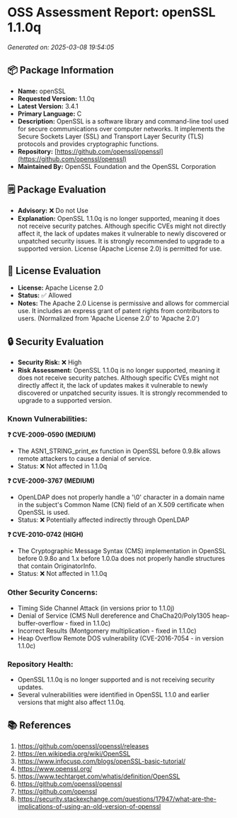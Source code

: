# OSS Assessment Report: openSSL 1.1.0q

*Generated on: 2025-03-08 19:54:05*


## 📦 Package Information

- **Name:** openSSL
- **Requested Version:** 1.1.0q
- **Latest Version:** 3.4.1
- **Primary Language:** C
- **Description:** OpenSSL is a software library and command-line tool used for secure communications over computer networks. It implements the Secure Sockets Layer (SSL) and Transport Layer Security (TLS) protocols and provides cryptographic functions.
- **Repository:** [https://github.com/openssl/openssl](https://github.com/openssl/openssl)
- **Maintained By:** OpenSSL Foundation and the OpenSSL Corporation

## 🗒️ Package Evaluation

- **Advisory:** ❌ Do not Use
- **Explanation:** OpenSSL 1.1.0q is no longer supported, meaning it does not receive security patches. Although specific CVEs might not directly affect it, the lack of updates makes it vulnerable to newly discovered or unpatched security issues. It is strongly recommended to upgrade to a supported version. License (Apache License 2.0) is permitted for use.

## 📜 License Evaluation

- **License:** Apache License 2.0
- **Status:** ✅ Allowed
- **Notes:** The Apache 2.0 License is permissive and allows for commercial use. It includes an express grant of patent rights from contributors to users. (Normalized from 'Apache License 2.0' to 'Apache 2.0')

## 🔒 Security Evaluation

- **Security Risk:** ❌ High
- **Risk Assessment:** OpenSSL 1.1.0q is no longer supported, meaning it does not receive security patches. Although specific CVEs might not directly affect it, the lack of updates makes it vulnerable to newly discovered or unpatched security issues. It is strongly recommended to upgrade to a supported version.

### Known Vulnerabilities:

**❓ CVE-2009-0590 (MEDIUM)**
- The ASN1_STRING_print_ex function in OpenSSL before 0.9.8k allows remote attackers to cause a denial of service.
- Status: ❌ Not affected in 1.1.0q

**❓ CVE-2009-3767 (MEDIUM)**
- OpenLDAP does not properly handle a '\0' character in a domain name in the subject's Common Name (CN) field of an X.509 certificate when OpenSSL is used.
- Status: ❌ Potentially affected indirectly through OpenLDAP

**❓ CVE-2010-0742 (HIGH)**
- The Cryptographic Message Syntax (CMS) implementation in OpenSSL before 0.9.8o and 1.x before 1.0.0a does not properly handle structures that contain OriginatorInfo.
- Status: ❌ Not affected in 1.1.0q


### Other Security Concerns:

- Timing Side Channel Attack (in versions prior to 1.1.0j)
- Denial of Service (CMS Null dereference and ChaCha20/Poly1305 heap-buffer-overflow - fixed in 1.1.0c)
- Incorrect Results (Montgomery multiplication - fixed in 1.1.0c)
- Heap Overflow Remote DOS vulnerability (CVE-2016-7054 - in version 1.1.0c)

### Repository Health:

- OpenSSL 1.1.0q is no longer supported and is not receiving security updates.
- Several vulnerabilities were identified in OpenSSL 1.1.0 and earlier versions that might also affect 1.1.0q.

## 📚 References

1. https://github.com/openssl/openssl/releases
2. https://en.wikipedia.org/wiki/OpenSSL
3. https://www.infocusp.com/blogs/openSSL-basic-tutorial/
4. https://www.openssl.org/
5. https://www.techtarget.com/whatis/definition/OpenSSL
6. https://github.com/openssl/openssl
7. https://github.com/openssl
8. https://security.stackexchange.com/questions/17947/what-are-the-implications-of-using-an-old-version-of-openssl